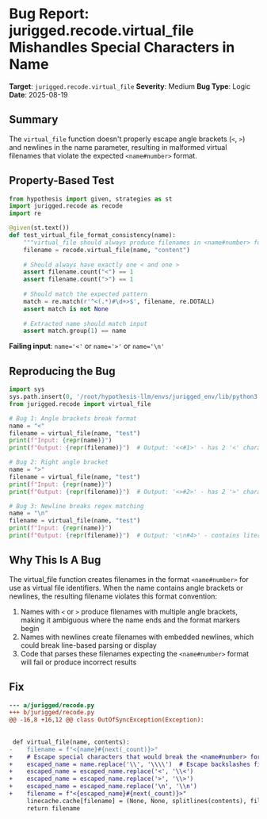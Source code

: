 # Bug Report: jurigged.recode.virtual_file Mishandles Special Characters in Name

**Target**: `jurigged.recode.virtual_file`
**Severity**: Medium
**Bug Type**: Logic
**Date**: 2025-08-19

## Summary

The `virtual_file` function doesn't properly escape angle brackets (`<`, `>`) and newlines in the name parameter, resulting in malformed virtual filenames that violate the expected `<name#number>` format.

## Property-Based Test

```python
from hypothesis import given, strategies as st
import jurigged.recode as recode
import re

@given(st.text())
def test_virtual_file_format_consistency(name):
    """virtual_file should always produce filenames in <name#number> format"""
    filename = recode.virtual_file(name, "content")
    
    # Should always have exactly one < and one >
    assert filename.count("<") == 1
    assert filename.count(">") == 1
    
    # Should match the expected pattern
    match = re.match(r'^<(.*)#\d+>$', filename, re.DOTALL)
    assert match is not None
    
    # Extracted name should match input
    assert match.group(1) == name
```

**Failing input**: `name='<'` or `name='>'` or `name='\n'`

## Reproducing the Bug

```python
import sys
sys.path.insert(0, '/root/hypothesis-llm/envs/jurigged_env/lib/python3.13/site-packages')
from jurigged.recode import virtual_file

# Bug 1: Angle brackets break format
name = "<"
filename = virtual_file(name, "test")
print(f"Input: {repr(name)}")
print(f"Output: {repr(filename)}")  # Output: '<<#1>' - has 2 '<' characters!

# Bug 2: Right angle bracket
name = ">"
filename = virtual_file(name, "test")
print(f"Input: {repr(name)}")
print(f"Output: {repr(filename)}")  # Output: '<>#2>' - has 2 '>' characters!

# Bug 3: Newline breaks regex matching
name = "\n"
filename = virtual_file(name, "test")
print(f"Input: {repr(name)}")
print(f"Output: {repr(filename)}")  # Output: '<\n#4>' - contains literal newline
```

## Why This Is A Bug

The virtual_file function creates filenames in the format `<name#number>` for use as virtual file identifiers. When the name contains angle brackets or newlines, the resulting filename violates this format convention:

1. Names with `<` or `>` produce filenames with multiple angle brackets, making it ambiguous where the name ends and the format markers begin
2. Names with newlines create filenames with embedded newlines, which could break line-based parsing or display
3. Code that parses these filenames expecting the `<name#number>` format will fail or produce incorrect results

## Fix

```diff
--- a/jurigged/recode.py
+++ b/jurigged/recode.py
@@ -16,8 +16,12 @@ class OutOfSyncException(Exception):
 
 
 def virtual_file(name, contents):
-    filename = f"<{name}#{next(_count)}>"
+    # Escape special characters that would break the <name#number> format
+    escaped_name = name.replace('\\', '\\\\')  # Escape backslashes first
+    escaped_name = escaped_name.replace('<', '\\<')
+    escaped_name = escaped_name.replace('>', '\\>')
+    escaped_name = escaped_name.replace('\n', '\\n')
+    filename = f"<{escaped_name}#{next(_count)}>"
     linecache.cache[filename] = (None, None, splitlines(contents), filename)
     return filename
```